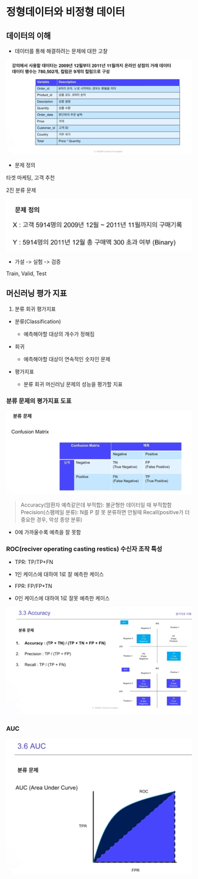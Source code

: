 # 정형데이터와 비정형 데이터

## 데이터의 이해

- 데이터를 통해 해결하려는 문제에 대한 고찰

![screenshot1](image.png)

- 문제 정의

타겟 마케팅, 고객 추천

2진 분류 문제

![screenshot2](image-1.png)

- 가설 -> 실험 -> 검증

Train, Valid, Test

## 머신러닝 평가 지표

1. 분류 회귀 평가지표

- 분류(Classification)

    - 예측해야할 대상의 개수가 정해짐

- 회귀
    - 예측해야할 대상이 연속적인 숫자인 문제

- 평가지표
    - 분류 회귀 머신러닝 문제의 성능을 평가할 지표

### 분류 문제의 평가지표 도표

![Alt text](image-2.png)

> Accuracy(암환자 예측같은데 부적합): 불균형한 데이터일 때 부적합함
> Precision(스팸메일 분류): N를 P 잘 못 분류하면 안될때
> Recall(positive가 더 중요한 경우, 악성 종양 분류)


- 0에 가까울수록 예측을 잘 못함

### ROC(reciver operating casting restics) 수신자 조작 특성

- TPR: TP/TP+FN
- 1인 케이스에 대하여 1로 잘 예측한 케이스

- FPR: FP/FP+TN
- 0인 케이스에 대하여 1로 잘못 예측한 케이스

![Alt text](image-3.png)

### AUC

![Auc](image-4.png)
